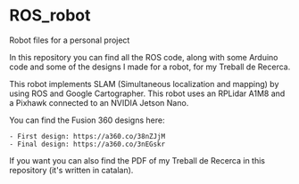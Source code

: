 # ROS_robot
Robot files for a personal project

In this repository you can find all the ROS code, along with some Arduino code and some of the designs I made for a robot, for my Treball de Recerca.

This robot implements SLAM (Simultaneous localization and mapping) by using ROS and Google Cartographer. This robot uses an RPLidar A1M8 and a Pixhawk connected to an NVIDIA Jetson Nano.

You can find the Fusion 360 designs here:
	
	- First design: https://a360.co/38nZJjM
	- Final design: https://a360.co/3nEGskr
	
If you want you can also find the PDF of my Treball de Recerca in this repository (it's written in catalan).

